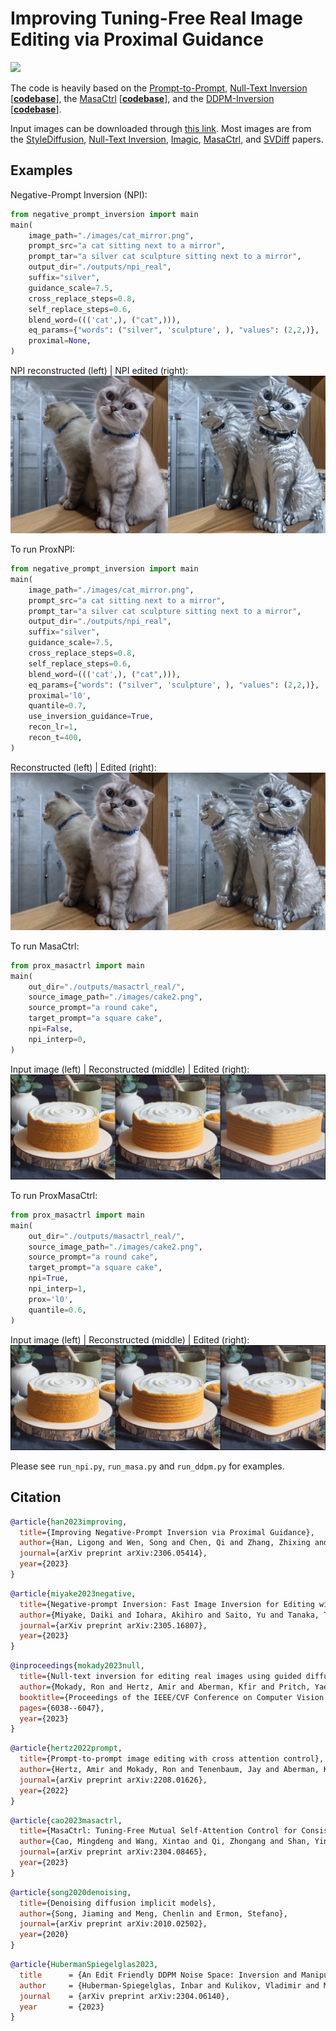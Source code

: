 # Improving Tuning-Free Real Image Editing via Proximal Guidance

<a href='https://arxiv.org/abs/2306.05414'><img src='https://img.shields.io/badge/ArXiv-2306.05414-red'></a> 

The code is heavily based on the [Prompt-to-Prompt](https://arxiv.org/abs/2208.01626), [Null-Text Inversion](https://arxiv.org/abs/2211.09794) [[**codebase**](https://github.com/google/prompt-to-prompt)], the [MasaCtrl](https://arxiv.org/abs/2304.08465) [[**codebase**](https://github.com/TencentARC/MasaCtrl)], and the [DDPM-Inversion](http://arxiv.org/abs/2304.06140) [[**codebase**](https://github.com/inbarhub/DDPM_inversion)].

Input images can be downloaded through [this link](https://drive.google.com/file/d/1iUf2XvKpJlpq_7cWHMTeArHCgeb7qs4u/view?usp=sharing). Most images are from the [StyleDiffusion](https://arxiv.org/abs/2303.15649), [Null-Text Inversion](https://arxiv.org/abs/2211.09794), [Imagic](https://arxiv.org/abs/2210.09276), [MasaCtrl](https://arxiv.org/abs/2304.08465), and [SVDiff](https://arxiv.org/abs/2303.11305) papers.

## Examples
Negative-Prompt Inversion (NPI):
```python
from negative_prompt_inversion import main
main(
    image_path="./images/cat_mirror.png",
    prompt_src="a cat sitting next to a mirror",
    prompt_tar="a silver cat sculpture sitting next to a mirror",
    output_dir="./outputs/npi_real",
    suffix="silver",
    guidance_scale=7.5,
    cross_replace_steps=0.8,
    self_replace_steps=0.6,
    blend_word=((('cat',), ("cat",))),
    eq_params={"words": ("silver", 'sculpture', ), "values": (2,2,)},
    proximal=None,
)
```
NPI reconstructed (left) | NPI edited (right):
<br>
![cat-mirror-npi](docs/npi.png)
<br>

To run ProxNPI:
```python
from negative_prompt_inversion import main
main(
    image_path="./images/cat_mirror.png",
    prompt_src="a cat sitting next to a mirror",
    prompt_tar="a silver cat sculpture sitting next to a mirror",
    output_dir="./outputs/npi_real",
    suffix="silver",
    guidance_scale=7.5,
    cross_replace_steps=0.8,
    self_replace_steps=0.6,
    blend_word=((('cat',), ("cat",))),
    eq_params={"words": ("silver", 'sculpture', ), "values": (2,2,)},
    proximal='l0',
    quantile=0.7,
    use_inversion_guidance=True,
    recon_lr=1,
    recon_t=400,
)
```
Reconstructed (left) | Edited (right):
<br>
![cat-mirror-proxnpi](docs/prox_npi.png)
<br>


To run MasaCtrl:
```python
from prox_masactrl import main
main(
    out_dir="./outputs/masactrl_real/",
    source_image_path="./images/cake2.png",
    source_prompt="a round cake",
    target_prompt="a square cake",
    npi=False,
    npi_interp=0,
)
```
Input image (left) | Reconstructed (middle) | Edited (right):
<br>
![cake-masa](docs/masa.png)
<br>

To run ProxMasaCtrl:
```python
from prox_masactrl import main
main(
    out_dir="./outputs/masactrl_real/",
    source_image_path="./images/cake2.png",
    source_prompt="a round cake",
    target_prompt="a square cake",
    npi=True,
    npi_interp=1,
    prox='l0',
    quantile=0.6,
)
```
Input image (left) | Reconstructed (middle) | Edited (right):
<br>
![cake-proxmasa](docs/prox_masa.png)
<br>

Please see `run_npi.py`, `run_masa.py` and `run_ddpm.py` for examples.

## Citation
```bibtex
@article{han2023improving,
  title={Improving Negative-Prompt Inversion via Proximal Guidance},
  author={Han, Ligong and Wen, Song and Chen, Qi and Zhang, Zhixing and Song, Kunpeng and Ren, Mengwei and Gao, Ruijiang and Chen, Yuxiao and Liu, Di and Zhangli, Qilong and others},
  journal={arXiv preprint arXiv:2306.05414},
  year={2023}
}
```

```bibtex
@article{miyake2023negative,
  title={Negative-prompt Inversion: Fast Image Inversion for Editing with Text-guided Diffusion Models},
  author={Miyake, Daiki and Iohara, Akihiro and Saito, Yu and Tanaka, Toshiyuki},
  journal={arXiv preprint arXiv:2305.16807},
  year={2023}
}
```

```bibtex
@inproceedings{mokady2023null,
  title={Null-text inversion for editing real images using guided diffusion models},
  author={Mokady, Ron and Hertz, Amir and Aberman, Kfir and Pritch, Yael and Cohen-Or, Daniel},
  booktitle={Proceedings of the IEEE/CVF Conference on Computer Vision and Pattern Recognition},
  pages={6038--6047},
  year={2023}
}
```

```bibtex
@article{hertz2022prompt,
  title={Prompt-to-prompt image editing with cross attention control},
  author={Hertz, Amir and Mokady, Ron and Tenenbaum, Jay and Aberman, Kfir and Pritch, Yael and Cohen-Or, Daniel},
  journal={arXiv preprint arXiv:2208.01626},
  year={2022}
}
```

```bibtex
@article{cao2023masactrl,
  title={MasaCtrl: Tuning-Free Mutual Self-Attention Control for Consistent Image Synthesis and Editing},
  author={Cao, Mingdeng and Wang, Xintao and Qi, Zhongang and Shan, Ying and Qie, Xiaohu and Zheng, Yinqiang},
  journal={arXiv preprint arXiv:2304.08465},
  year={2023}
}
```

```bibtex
@article{song2020denoising,
  title={Denoising diffusion implicit models},
  author={Song, Jiaming and Meng, Chenlin and Ermon, Stefano},
  journal={arXiv preprint arXiv:2010.02502},
  year={2020}
}
```

```bibtex
@article{HubermanSpiegelglas2023,
  title      = {An Edit Friendly DDPM Noise Space: Inversion and Manipulations},
  author     = {Huberman-Spiegelglas, Inbar and Kulikov, Vladimir and Michaeli, Tomer},
  journal    = {arXiv preprint arXiv:2304.06140},
  year       = {2023}
}
```
